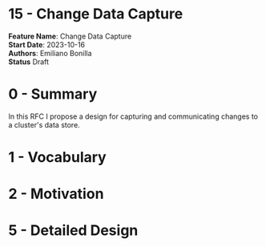 # 15 - Change Data Capture

**Feature Name**: Change Data Capture <br />
**Start Date**: 2023-10-16 <br />
**Authors**: Emiliano Bonilla <br />
**Status** Draft <br />

# 0 - Summary

In this RFC I propose a design for capturing and communicating changes to a cluster's
data store.

# 1 - Vocabulary

# 2 - Motivation

# 5 - Detailed Design
